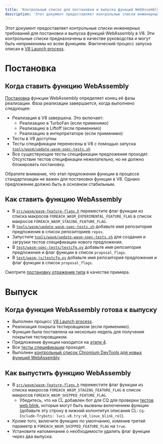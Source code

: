 ```yaml
---
title: 'Контрольный список для постановки и выпуска функций WebAssembly'
description: 'Этот документ предоставляет контрольные списки инженерных требований по постановке и выпуску функции WebAssembly в V8.'
---
```

Этот документ предоставляет контрольные списки инженерных требований для постановки и выпуска функций WebAssembly в V8. Эти контрольные списки предназначены в качестве руководства и могут быть неприменимы ко всем функциям. Фактический процесс запуска описан в [V8 Launch process](https://v8.dev/docs/feature-launch-process).

# Постановка

## Когда ставить функцию WebAssembly

[Постановка](https://docs.google.com/document/d/1ZgyNx7iLtRByBtbYi1GssWGefXXciLeADZBR_FxG-hE) функции WebAssembly определяет конец её фазы реализации. Фаза реализации завершается, когда выполнено следующее:

- Реализация в V8 завершена. Это включает:
    - Реализацию в TurboFan (если применимо)
    - Реализацию в Liftoff (если применимо)
    - Реализацию в интерпретаторе (если применимо)
- Тесты в V8 доступны
- Тесты спецификации перенесены в V8 с помощью запуска [`tools/wasm/update-wasm-spec-tests.sh`](https://cs.chromium.org/chromium/src/v8/tools/wasm/update-wasm-spec-tests.sh)
- Все существующие тесты спецификации предложения проходят. Отсутствие тестов спецификации нежелательно, но не должно блокировать постановку.

Обратите внимание, что этап предложения функции в процессе стандартизации не важен для постановки функции в V8. Однако предложение должно быть в основном стабильным.

## Как ставить функцию WebAssembly

- В [`src/wasm/wasm-feature-flags.h`](https://cs.chromium.org/chromium/src/v8/src/wasm/wasm-feature-flags.h) переместите флаг функции из списка макросов `FOREACH_WASM_EXPERIMENTAL_FEATURE_FLAG` в список макросов `FOREACH_WASM_STAGING_FEATURE_FLAG`.
- В [`tools/wasm/update-wasm-spec-tests.sh`](https://cs.chromium.org/chromium/src/v8/tools/wasm/update-wasm-spec-tests.sh) добавьте имя репозитория предложения в список репозиториев `repos`.
- Запустите [`tools/wasm/update-wasm-spec-tests.sh`](https://cs.chromium.org/chromium/src/v8/tools/wasm/update-wasm-spec-tests.sh) для создания и загрузки тестов спецификации нового предложения.
- В [`test/wasm-spec-tests/testcfg.py`](https://cs.chromium.org/chromium/src/v8/test/wasm-spec-tests/testcfg.py) добавьте имя репозитория предложения и флаг функции в список `proposal_flags`.
- В [`test/wasm-js/testcfg.py`](https://cs.chromium.org/chromium/src/v8/test/wasm-js/testcfg.py) добавьте имя репозитория предложения и флаг функции в список `proposal_flags`.

Смотрите [постановку отражения типа](https://crrev.com/c/1771791) в качестве примера.

# Выпуск

## Когда функция WebAssembly готова к выпуску

- Выполнен процесс [V8 Launch process](https://v8.dev/docs/feature-launch-process).
- Реализация покрыта тестировщиком (если применимо).
- Функция была поставлена на несколько недель для получения покрытия тестировщиком.
- Предложение функции находится на [этапе 4](https://github.com/WebAssembly/proposals).
- Все [тесты спецификации](https://github.com/WebAssembly/spec/tree/master/test) проходят.
- Выполнен [контрольный список Chromium DevTools для новых функций WebAssembly](https://docs.google.com/document/d/1WbL-fGuLbbNr5-n_nRGo_ILqZFnh5ZjRSUcDTT3yI8s/preview).

## Как выпустить функцию WebAssembly

- В [`src/wasm/wasm-feature-flags.h`](https://source.chromium.org/chromium/chromium/src/+/master:v8/src/wasm/wasm-feature-flags.h) переместите флаг функции из списка макросов `FOREACH_WASM_STAGING_FEATURE_FLAG` в список макросов `FOREACH_WASM_SHIPPED_FEATURE_FLAG`.
    - Убедитесь, что на CL добавлен бот для CQ для проверки [тестов web blink](https://v8.dev/docs/blink-layout-tests), которые могут быть вызваны включением функции (добавьте эту строку в нижний колонтитул описания CL: `Cq-Include-Trybots: luci.v8.try:v8_linux_blink_rel`).
- Кроме того, включите функцию по умолчанию, изменив третий параметр в `FOREACH_WASM_SHIPPED_FEATURE_FLAG` на `true`.
- Установите напоминание о необходимости удалить флаг функции через два выпуска.
